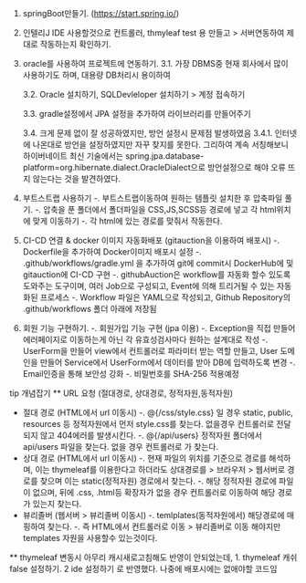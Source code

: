 1. springBoot만들기. (https://start.spring.io/)

2. 인텔리J IDE 사용할것으로 컨트롤러, thmyleaf test 용 만들고 > 서버연동하여 제대로 작동하는지 확인하기.

3. oracle를 사용하여 프로젝트에 연동하기.
   3.1. 가장 DBMS중 현재 회사에서 많이 사용하기도 하며, 대용량 DB처리시 용이하여

   3.2. Oracle 설치하기, SQLDevleloper 설치하기 > 계정 접속하기

   3.3. gradle설정에서 JPA 설정을 추가하여 라이브러리를 만들어주기

   3.4. 크게 문제 없이 잘 성공하였지만, 방언 설정시 문제점 발생하였음
      3.4.1. 인터넷에 나온대로 방언을 설정하였지만 자꾸 찾지를 못한다. 그리하여 계속 서칭해보니 하이버네이트 최신 기술에서는 spring.jpa.database-platform=org.hibernate.dialect.OracleDialect으로 방언설정으로 해야 오류 뜨지 않는다는 것을 발견하였다.

4. 부트스트랩 사용하기
   -. 부트스트랩이동하여 원하는 템플릿 설치한 후 압축파일 풀기.
   -. 압축을 푼 폴더에서 폴더파일을 CSS,JS,SCSS등 경로에 넣고 각 html위치에 맞게 이동하기
   -. 각 html에 있는 경로를 맞줘서 작동한다.
   
6. CI-CD 연결 & docker 이미지 자동화배포 (gitauction을 이용하여 배포시)
  -. Dockerfile을 추가하여 Docker이미지 배포시 설정
  -. .github/workflows/gradle.yml 을 추가하여 git에 commit시 DockerHub에 및 gitauction에 CI-CD 구현
  -. githubAuction은 workflow를 자동화 할수 있도록 도와주는 도구이며, 여러 Job으로 구성되고, Event에 의해 트리거될 수 있는 자동화된 프로세스
  -. Workflow 파일은 YAML으로 작성되고, Github Repository의 .github/workflows 폴더 아래에 저장됨

8. 회원 기능 구현하기.
  -. 회원가입 기능 구현 (jpa 이용)
    -. Exception을 직접 만들어 에러페이지로 이동하는게 아닌 각 유효성검사마다 원하는 설계대로 작성
    -. UserForm을 만들어 view에서 컨트롤러로 파라미터 받는 역할 만들고, User 도메인을 만들어 Service에서 UserForm에서 데이터를 받아 DB에 입력하도록 변경
    -. Email인증을 통해 보안성 강화
    -. 비밀번호를 SHA-256 적용예정




tip 개념잡기
** URL 요청 (절대경로, 상대경로, 정적자원,동적자원)
   * 절대 경로 (HTML에서 url 이동시)
      -. @{/css/style.css} 일 경우 static, public, resources 등 정적자원에서 먼저 style.css를 찾는다. 없을경우 컨트롤러로 전달되지 않고 404에러를 발생시킨다.
      -. @{/api/users} 정적자원 폴더에서 api/users 파일을 찾는다. 없을 경우 컨트롤러로 가 찾는다.
   * 상대 경로 (HTML에서 url 이동시)
      -. 현재 파일의 위치를 기준으로 경로를 해석하며, 이는 thymeleaf를 이용한다고 하더라도 상대경로를 > 브라우저 > 웹서버로 경로를 찾으며 이는 static(정적자원) 경로에서 찾는다.
      -. 해당 정적자원 경로에 파일이 없으며, 뒤에 .css, .html등 확장자가 없을 경우 컨트롤러로 이동하여 해당 경로가 있는지 찾는다. 
   * 뷰리졸버 (웹서버 > 뷰리졸버 이동시)
      -. temlplates(동적자원에서) 해당경로에 매핑하여 찾는다.
      -. 즉 HTML에서 컨트롤러로 이동 > 뷰리졸버로 이동 해야지만 templates 자원을 사용할수 있는것이다.

** thymeleaf 변동시 아무리 캐시새로고침해도 반영이 안되었는데, 1. thymeleaf 캐쉬 false 설정하기. 2 ide 설정하기 로 반영했다. 나중에 배포시에는 없애야할 코드임
     
     
